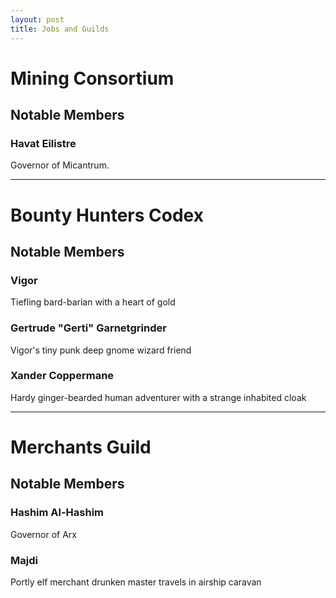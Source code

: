 ```yaml
---
layout: post
title: Jobs and Guilds
---
```


# Mining Consortium

## Notable Members

### Havat Eilistre

Governor of Micantrum.

---

# Bounty Hunters Codex

## Notable Members

### Vigor

Tiefling bard-barian with a heart of gold

### Gertrude "Gerti" Garnetgrinder

Vigor's tiny punk deep gnome wizard friend

### Xander Coppermane

Hardy ginger-bearded human adventurer with a strange inhabited cloak

---

# Merchants Guild

## Notable Members

### Hashim Al-Hashim

Governor of Arx

### Majdi

Portly elf merchant drunken master travels in airship caravan
